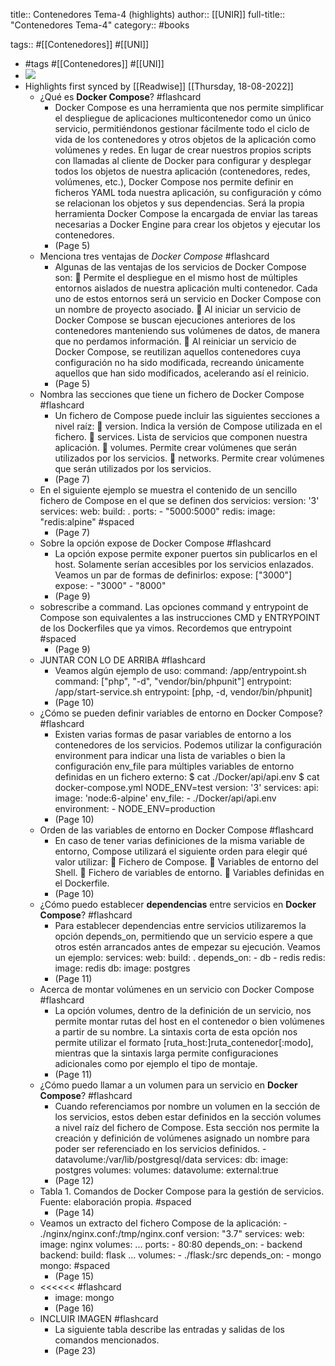 title:: Contenedores Tema-4 (highlights)
author:: [[UNIR]]
full-title:: "Contenedores Tema-4"
category:: #books

tags:: #[[Contenedores]] #[[UNI]]

- #tags #[[Contenedores]] #[[UNI]]
- ![](https://readwise-assets.s3.amazonaws.com/media/uploaded_book_covers/profile_22942/b65ef07b-020f-4fec-8edf-b02e6b2c6ae7.jpg)
- Highlights first synced by [[Readwise]] [[Thursday, 18-08-2022]]
	- ¿Qué es **Docker Compose**? #flashcard
		- Docker Compose es una herramienta que nos permite simplificar el despliegue de aplicaciones  multicontenedor  como  un  único  servicio,  permitiéndonos  gestionar fácilmente todo el ciclo de vida de los contenedores y otros objetos de la aplicación como volúmenes y redes. En  lugar  de  crear  nuestros  propios  scripts  con  llamadas  al  cliente  de  Docker  para configurar y desplegar todos los objetos de nuestra aplicación (contenedores, redes, volúmenes,  etc.),  Docker  Compose  nos  permite  definir  en  ficheros  YAML  toda nuestra  aplicación,  su  configuración  y  cómo  se  relacionan  los  objetos  y  sus dependencias. Será la propia herramienta Docker Compose la encargada de enviar las  tareas  necesarias  a  Docker  Engine  para  crear  los  objetos  y  ejecutar  los contenedores.
		- (Page 5)
	- Menciona tres ventajas de *Docker Compose* #flashcard
		- Algunas de las ventajas de los servicios de Docker Compose son:   Permite el despliegue en el mismo host de múltiples entornos aislados de nuestra aplicación  multi  contenedor.  Cada  uno  de  estos  entornos  será  un  servicio  en Docker Compose con un nombre de proyecto asociado.   Al iniciar un servicio de Docker Compose se buscan ejecuciones anteriores de los contenedores manteniendo sus volúmenes de datos, de manera que no perdamos información.   Al reiniciar un servicio de Docker Compose, se reutilizan aquellos contenedores cuya  configuración  no  ha  sido  modificada,  recreando  únicamente  aquellos  que han sido modificados, acelerando así el reinicio.
		- (Page 5)
	- Nombra las secciones que tiene un fichero de Docker Compose #flashcard
		- Un fichero de Compose puede incluir las siguientes secciones a nivel raíz:   version. Indica la versión de Compose utilizada en el fichero.   services. Lista de servicios que componen nuestra aplicación.   volumes. Permite crear volúmenes que serán utilizados por los servicios.   networks. Permite crear volúmenes que serán utilizados por los servicios.
		- (Page 7)
	- En el siguiente ejemplo se muestra el contenido de un sencillo fichero de Compose en el que se definen dos servicios: version: '3' services: web: build: . ports: - "5000:5000" redis: image: "redis:alpine" #spaced
		- (Page 7)
	- Sobre la opción expose de Docker Compose #flashcard
		- La  opción  expose  permite  exponer  puertos  sin  publicarlos  en  el  host.  Solamente serían accesibles por los servicios enlazados. Veamos un par de formas de definirlos: expose: ["3000"] expose: - "3000" - "8000"
		- (Page 9)
	- sobrescribe a command. Las opciones command y entrypoint de Compose son equivalentes a las instrucciones CMD  y  ENTRYPOINT  de  los  Dockerfiles  que  ya  vimos.  Recordemos  que  entrypoint #spaced
		- (Page 9)
	- JUNTAR CON LO DE ARRIBA #flashcard
		- Veamos algún ejemplo de uso: command: /app/entrypoint.sh command: ["php", "-d", "vendor/bin/phpunit"] entrypoint: /app/start-service.sh entrypoint: [php, -d, vendor/bin/phpunit]
		- (Page 10)
	- ¿Cómo se pueden definir variables de entorno en Docker Compose? #flashcard
		- Existen  varias  formas  de  pasar  variables  de  entorno  a  los  contenedores  de  los servicios.  Podemos  utilizar  la  configuración  environment  para  indicar  una  lista  de variables  o  bien  la  configuración  env_file  para  múltiples  variables  de  entorno definidas en un fichero externo: $ cat ./Docker/api/api.env $ cat docker-compose.yml NODE_ENV=test version: '3' services: api: image: 'node:6-alpine' env_file: - ./Docker/api/api.env environment: - NODE_ENV=production
		- (Page 10)
	- Orden de las variables de entorno en Docker Compose #flashcard
		- En  caso  de  tener  varias  definiciones  de  la  misma  variable  de  entorno,  Compose utilizará el siguiente orden para elegir qué valor utilizar:   Fichero de Compose.   Variables de entorno del Shell.   Fichero de variables de entorno.   Variables definidas en el Dockerfile.
		- (Page 10)
	- ¿Cómo puedo establecer **dependencias** entre servicios en **Docker Compose**? #flashcard
		- Para  establecer  dependencias  entre  servicios  utilizaremos  la  opción  depends_on, permitiendo que un servicio espere a que otros estén arrancados antes de empezar su ejecución. Veamos un ejemplo: services: web: build: . depends_on: - db - redis redis: image: redis db: image: postgres
		- (Page 11)
	- Acerca de montar volúmenes en un servicio con Docker Compose #flashcard
		- La opción volumes, dentro de la definición de un servicio, nos permite montar rutas del host en el contenedor o bien volúmenes a partir de su nombre. La sintaxis corta de esta opción nos permite utilizar el formato [ruta_host:]ruta_contenedor[:modo], mientras que la sintaxis larga permite configuraciones adicionales como por ejemplo el tipo de montaje.
		- (Page 11)
	- ¿Cómo puedo llamar a un volumen para un servicio en **Docker Compose**? #flashcard
		- Cuando referenciamos por nombre un volumen en la sección de los servicios, estos deben estar definidos en la sección volumes a nivel raíz del fichero de Compose. Esta sección nos permite la creación y definición de volúmenes asignado un nombre para poder ser referenciado en los servicios definidos. - datavolume:/var/lib/postgresql/data services: db: image: postgres volumes: volumes: datavolume: external:true
		- (Page 12)
	- Tabla 1. Comandos de Docker Compose para la gestión de servicios. Fuente: elaboración propia. #spaced
		- (Page 14)
	- Veamos un extracto del fichero Compose de la aplicación: - ./nginx/nginx.conf:/tmp/nginx.conf version: "3.7" services: web: image: nginx volumes: ... ports: - 80:80 depends_on: - backend backend: build: flask ... volumes: - ./flask:/src depends_on: -  mongo mongo: #spaced
		- (Page 15)
	- <<<<<< #flashcard
		- image: mongo
		- (Page 16)
	- INCLUIR IMAGEN #flashcard
		- La siguiente tabla describe las entradas y salidas de los comandos mencionados.
		- (Page 23)